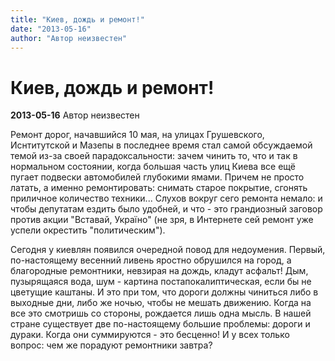 ```yaml
---
title: "Киев, дождь и ремонт!"
date: "2013-05-16"
author: "Автор неизвестен"
---
```


# Киев, дождь и ремонт!

**2013-05-16** Автор неизвестен

Ремонт дорог, начавшийся 10 мая, на улицах Грушевского, Иснтитутской и Мазепы в последнее время стал самой обсуждаемой темой из-за своей парадоксальности: зачем чинить то, что и так в нормальном состоянии, когда большая часть улиц Киева все ещё пугает подвески автомобилей глубокими ямами. Причем не просто латать, а именно ремонтировать: снимать старое покрытие, сгонять приличное количество техники... Слухов вокруг сего ремонта немало: и чтобы депутатам ездить было удобней, и что - это грандиозный заговор против акции "Вставай, Україно" (не зря, в Интернете сей ремонт уже успели окрестить "политическим").

Сегодня у киевлян появился очередной повод для недоумения. Первый, по-настоящему весенний ливень яростно обрушился на город, а благородные ремонтники, невзирая на дождь, кладут асфальт! Дым, пузырящаяся вода, шум - картина постапокалиптическая, если бы не цветущие каштаны. И это при том, что дороги должны чиниться либо в выходные дни, либо же ночью, чтобы не мешать движению. Когда на все это смотришь со стороны, рождается лишь одна мысль. В нашей стране существует две по-настоящему большие проблемы: дороги и дураки. Когда они суммируются - это бесценно! И у всех только вопрос: чем же порадуют ремонтники завтра?
